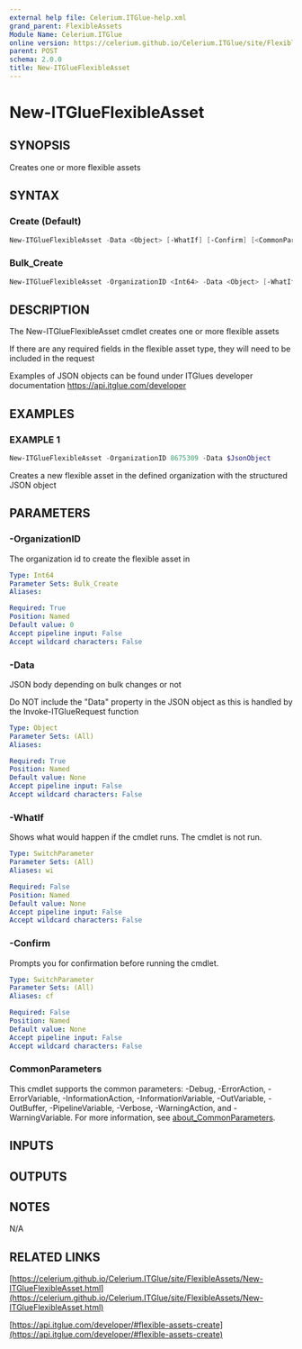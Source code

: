```yaml
---
external help file: Celerium.ITGlue-help.xml
grand_parent: FlexibleAssets
Module Name: Celerium.ITGlue
online version: https://celerium.github.io/Celerium.ITGlue/site/FlexibleAssets/New-ITGlueFlexibleAsset.html
parent: POST
schema: 2.0.0
title: New-ITGlueFlexibleAsset
---
```


# New-ITGlueFlexibleAsset

## SYNOPSIS
Creates one or more flexible assets

## SYNTAX

### Create (Default)
```powershell
New-ITGlueFlexibleAsset -Data <Object> [-WhatIf] [-Confirm] [<CommonParameters>]
```

### Bulk_Create
```powershell
New-ITGlueFlexibleAsset -OrganizationID <Int64> -Data <Object> [-WhatIf] [-Confirm] [<CommonParameters>]
```

## DESCRIPTION
The New-ITGlueFlexibleAsset cmdlet creates one or more
flexible assets

If there are any required fields in the flexible asset type,
they will need to be included in the request

Examples of JSON objects can be found under ITGlues developer documentation
    https://api.itglue.com/developer

## EXAMPLES

### EXAMPLE 1
```powershell
New-ITGlueFlexibleAsset -OrganizationID 8675309 -Data $JsonObject
```

Creates a new flexible asset in the defined organization with the structured
JSON object

## PARAMETERS

### -OrganizationID
The organization id to create the flexible asset in

```yaml
Type: Int64
Parameter Sets: Bulk_Create
Aliases:

Required: True
Position: Named
Default value: 0
Accept pipeline input: False
Accept wildcard characters: False
```

### -Data
JSON body depending on bulk changes or not

Do NOT include the "Data" property in the JSON object as this is handled
by the Invoke-ITGlueRequest function

```yaml
Type: Object
Parameter Sets: (All)
Aliases:

Required: True
Position: Named
Default value: None
Accept pipeline input: False
Accept wildcard characters: False
```

### -WhatIf
Shows what would happen if the cmdlet runs.
The cmdlet is not run.

```yaml
Type: SwitchParameter
Parameter Sets: (All)
Aliases: wi

Required: False
Position: Named
Default value: None
Accept pipeline input: False
Accept wildcard characters: False
```

### -Confirm
Prompts you for confirmation before running the cmdlet.

```yaml
Type: SwitchParameter
Parameter Sets: (All)
Aliases: cf

Required: False
Position: Named
Default value: None
Accept pipeline input: False
Accept wildcard characters: False
```

### CommonParameters
This cmdlet supports the common parameters: -Debug, -ErrorAction, -ErrorVariable, -InformationAction, -InformationVariable, -OutVariable, -OutBuffer, -PipelineVariable, -Verbose, -WarningAction, and -WarningVariable. For more information, see [about_CommonParameters](http://go.microsoft.com/fwlink/?LinkID=113216).

## INPUTS

## OUTPUTS

## NOTES
N/A

## RELATED LINKS

[https://celerium.github.io/Celerium.ITGlue/site/FlexibleAssets/New-ITGlueFlexibleAsset.html](https://celerium.github.io/Celerium.ITGlue/site/FlexibleAssets/New-ITGlueFlexibleAsset.html)

[https://api.itglue.com/developer/#flexible-assets-create](https://api.itglue.com/developer/#flexible-assets-create)

